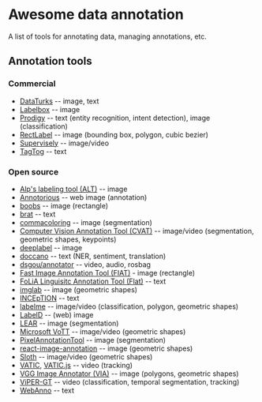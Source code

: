 # Awesome data annotation
A list of tools for annotating data, managing annotations, etc.

## Annotation tools
### Commercial
* [DataTurks](https://dataturks.com/) -- image, text
* [Labelbox](https://www.labelbox.com/) -- image
* [Prodigy](https://prodi.gy/) -- text (entity recognition, intent detection), image (classification)
* [RectLabel](https://rectlabel.com/) -- image (bounding box, polygon, cubic bezier)
* [Supervisely](https://supervise.ly/) -- image/video
* [TagTog](https://www.tagtog.net/) -- text

### Open source
* [Alp's labeling tool (ALT)](https://alpslabel.wordpress.com/2017/01/26/alt/) -- image
* [Annotorious](https://annotorious.github.io/) -- web image (annotation)
* [boobs](https://github.com/drainingsun/boobs) -- image (rectangle)
* [brat](http://brat.nlplab.org/) -- text
* [commacoloring](https://github.com/commaai/commacoloring) -- image (segmentation)
* [Computer Vision Annotation Tool (CVAT)](https://github.com/opencv/cvat) -- image/video (segmentation, geometric shapes, keypoints)
* [deeplabel](https://github.com/jveitchmichaelis/deeplabel) -- image
* [doccano](https://github.com/chakki-works/doccano) -- text (NER, sentiment, translation)
* [dsgou/annotator](https://github.com/dsgou/annotator) -- video, audio, rosbag
* [Fast Image Annotation Tool (FIAT)](https://github.com/christopher5106/FastAnnotationTool) - image (rectangle)
* [FoLiA Linguisitc Annotation Tool (Flat)](https://github.com/proycon/flat) -- text
* [imglab](https://github.com/NaturalIntelligence/imglab) -- image (geometric shapes)
* [INCEpTION](https://github.com/inception-project/inception) -- text
* [labelme](https://github.com/wkentaro/labelme) -- image/video (classification, polygon, geometric shapes)
* [LabelD](https://sweppner.github.io/labeld/) -- (web) image
* [LEAR](https://lear.inrialpes.fr/people/klaeser/software_image_annotation) -- image (segmentation)
* [Microsoft VoTT](https://github.com/Microsoft/VoTT) -- image/video (geometric shapes)
* [PixelAnnotationTool](https://github.com/abreheret/PixelAnnotationTool) -- image (segmentation)
* [react-image-annotation](https://github.com/Secretmapper/react-image-annotation) -- image (geometric shapes)
* [Sloth](https://sloth.readthedocs.io/en/latest/) -- image/video (geometric shapes)
* [VATIC](http://www.cs.columbia.edu/~vondrick/vatic/), [VATIC.js](https://github.com/dbolkensteyn/vatic.js) -- video (tracking)
* [VGG Image Annotator (VIA)](http://www.robots.ox.ac.uk/~vgg/software/via/) -- image (polygons, geometric shapes)
* [ViPER-GT](http://viper-toolkit.sourceforge.net/products/gt/) -- video (classification, temporal segmentation, tracking)
* [WebAnno](https://webanno.github.io/webanno/) -- text
